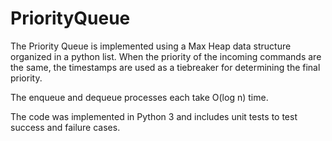 # PriorityQueue

The Priority Queue is implemented using a Max Heap data structure organized in a python list. When the priority of the incoming commands are the same, the timestamps are used as a tiebreaker for determining the final priority.

The enqueue and dequeue processes each take O(log n) time.

The code was implemented in Python 3 and includes unit tests to test success and failure cases.

